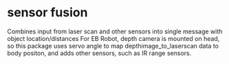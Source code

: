 # sensor fusion
Combines input from laser scan and other sensors into single message with object location/distances
For EB Robot, depth camera is mounted on head, so this package uses servo angle to map depthimage_to_laserscan data to body positon, and adds other sensors, such as IR range sensors.
   
             
